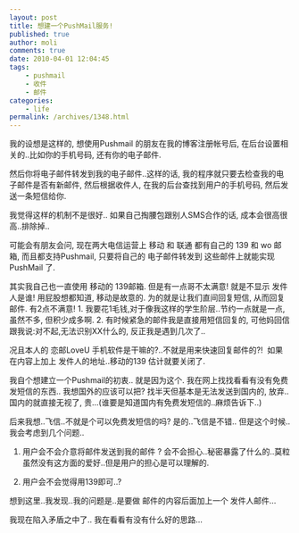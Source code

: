 ```yaml
---
layout: post
title: 想建一个PushMail服务!
published: true
author: moli
comments: true
date: 2010-04-01 12:04:45
tags:
    - pushmail
    - 收件
    - 邮件
categories:
    - life
permalink: /archives/1348.html
---
```

[][1]我的设想是这样的, 想使用Pushmail 的朋友在我的博客注册帐号后, 在后台设置相关的..比如你的手机号码, 还有你的电子邮件.

然后你将电子邮件转发到我的电子邮件..这样的话, 我的程序就只要去检查我的电子邮件是否有新邮件, 然后根据收件人, 在我的后台查找到用户的手机号码, 然后发送一条短信给你.

我觉得这样的机制不是很好.. 如果自己掏腰包跟别人SMS合作的话, 成本会很高很高..排除掉..

可能会有朋友会问, 现在两大电信运营上 移动 和 联通 都有自己的 139 和 wo 邮箱, 而且都支持Pushmail, 只要将自己的 电子邮件转发到 这些邮件上就能实现 PushMail 了.

其实我自己也一直使用 移动的 139邮箱. 但是有一点哥不太满意! 就是不显示 发件人是谁! 用屁股想都知道, 移动是故意的. 为的就是让我们直间回复短信, 从而回复邮件. 有2点不满意! 1. 我要花1毛钱,对于像我这样的学生阶层..节约一点就是一点,虽然不多, 但积少成多啊. 2. 有时候紧急的邮件我是直接用短信回复的, 可他妈回信跟我说:对不起,无法识别XX什么的, 反正我是遇到几次了..

况且本人的 恋邮LoveU 手机软件是干嘛的?..不就是用来快速回复邮件的?!  如果在内容上加上 发件人的地址..移动的139 估计就要关闭了.

我自个想建立一个Pushmail的初衷.. 就是因为这个. 我在网上找找看看有没有免费发短信的东西.. 我想国外的应该可以把? 找半天但基本是无法发送到国内的, 放弃..国内的就直接无视了, 贵&#8230;(谁要是知道国内有免费发短信的..麻烦告诉下..)

后来我想..飞信..不就是个可以免费发短信的吗? 是的..飞信是不错.. 但是这个时候..我会考虑到几个问题..

1. 用户会不会介意将邮件发送到我的邮件 ? 会不会担心..秘密暴露了什么的..莫粒虽然没有这方面的爱好..但是用户的担心是可以理解的.

2. 用户会不会觉得用139即可..?

想到这里..我发现..我的问题是..是要做 邮件的内容后面加上一个 发件人邮件&#8230;

我现在陷入矛盾之中了.. 我在看看有没有什么好的思路&#8230;

 [1]: http://huoxr.com/wp-content/uploads/2010/04/mailbox.png